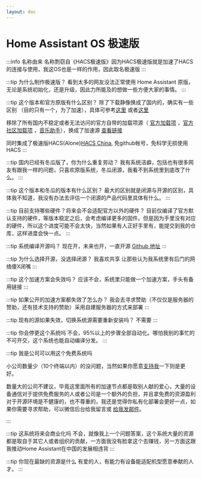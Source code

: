 ```yaml
---
layout: doc
---
```

# Home Assistant OS 极速版
:::info 名称由来
名称剽窃自《HACS极速版》因为HACS极速版就是加速了HACS的连接与使用，我这OS也是一样的作用，因此取名极速版
:::


:::tip 为什么制作极速版？ 
看到太多的网友没法正常使用 Home Assistant 原版，无论是系统初始化，还是升级，因此力所能及的想做一些方便大家的事情。
:::

:::tip 这个版本和官方原版有什么区别？
除了下载静像换成了国内的，确实有一些区别 （目的只有一个，为了加速），具体可参考[这里](/haoscn) 或者[这里](/Changelog)

移除了所有国内不稳定或者无法访问的官方自带的加载项源（ [官方加载项](https://github.com/home-assistant/addons) ，[官方社区加载项](https://github.com/hassio-addons/repository) ，[音乐助手](https://github.com/music-assistant/home-assistant-addon)），换成了加速源 [查看链接](https://gitee.com/desmond_GT/hassio-addons)

同时集成了极速版HACS(Alone)[HACS China](https://github.com/hacs-china), 免github帐号，免科学无损使用HACS
:::

:::tip 国内已经有冬瓜版了，你为什么重复劳动？
我有系统洁癖，包括也有很多网友有跟我一样的问题，只喜欢原版系统，冬瓜闭源，我看不到系统里到底改了什么。
:::

:::tip 这个版本和冬瓜的版本有什么区别？
最大的区别就是闭源与开源的区别，具体我不知道，我没有办法去评估一个闭源的产品代码里具体有什么。
:::


:::tip 目前支持哪些硬件？将来会不会适配官方以外的硬件？
目前仅编译了官方默认支持的硬件，等版本稳定之后，会考虑编译更多的固件。但是因为手里没有对应的硬件，所以这个进度可能不会太快，当然如果有人正好手里有，能提交到我的仓库，这样进度会快一点。
:::

:::tip 系统编译开源吗？
现在开，未来也开，一直开源 [Github 地址](https://github.com/ha-china/HAOS-CN)
:::

:::tip 为什么选择开源，没选择闭源？
我喜欢共享
让那些认为我系统里有后门的网络傻X闭嘴
:::

:::tip 这个加速方案会失效吗？
应该不会，系统里只能做一个加速方案，手头有备用链接
:::


:::tip 如果公开的加速方案都失效了怎么办？
我会去寻求赞助（不仅仅是服务器的赞助，还有技术支持的赞助）采用自建服务器的方式来部署
:::

:::tip 现有的源如果失效，切换系统源需要重新安装吗？
不需要
:::

:::tip 你会停更这个系统吗
不会，95%以上的步骤全部自动化。哪怕我别的事忙的不可开交，这个系统也能自动编译分发。
:::

:::tip 我是公司可以用这个免费系统吗

小公司数量少（10个终端以内）的没问题，当然如果你愿意[支持我](sponsor)一下则是更好。

数量大的公司不建议，毕竟这里面所有的加速节点都是取别人献的爱心，大量的设备通信对于提供免费服务的人或者公司是一个额外的负担，并且拿免费的资源盈利对于开源环境是不健康的，也不尊重的，我还是觉得你私有化部署会更好一点，如果你需要寻求帮助，可以微信后台给我留言或 [给我发邮件](mailto:djhui@live.cn)。

:::

:::tip 这系统将来会商业化吗
不会，就像我上一个问题答案，这个系统大量的资源都是取自于其它人或者组织的贡献，一方面我没有脸拿这个去赚钱，另一方面这跟我推动Home Assistant在中国的发展相违背
:::

:::tip 你现在最缺的资源是什么
有爱的人，有能力有设备能适配机型愿意奉献的人才。
:::













